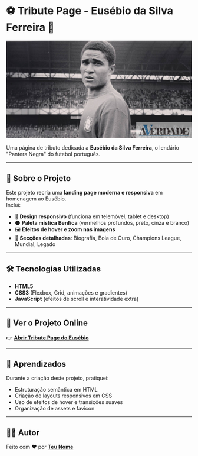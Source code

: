 # ⚽ Tribute Page - Eusébio da Silva Ferreira 🐆

![Eusébio](assets/eusebio-hero.jpg)

Uma página de tributo dedicada a **Eusébio da Silva Ferreira**, o lendário "Pantera Negra" do futebol português.    

---

## 📖 Sobre o Projeto
Este projeto recria uma **landing page moderna e responsiva** em homenagem ao Eusébio.  
Inclui:
- 🎨 **Design responsivo** (funciona em telemóvel, tablet e desktop)  
- 🌑 **Paleta mística Benfica** (vermelhos profundos, preto, cinza e branco)  
- 🖼️ **Efeitos de hover e zoom nas imagens**  
- 📜 **Secções detalhadas**: Biografia, Bola de Ouro, Champions League, Mundial, Legado  

---

## 🛠️ Tecnologias Utilizadas
- **HTML5**
- **CSS3** (Flexbox, Grid, animações e gradientes)
- **JavaScript** (efeitos de scroll e interatividade extra)

---

## 🚀 Ver o Projeto Online
👉 [**Abrir Tribute Page do Eusébio**](https://pedrosantos296.github.io/Eusebio-TributePage/)  

---

## 🧠 Aprendizados
Durante a criação deste projeto, pratiquei:
- Estruturação semântica em HTML  
- Criação de layouts responsivos em CSS  
- Uso de efeitos de hover e transições suaves  
- Organização de assets e favicon  

---

## 👨‍💻 Autor
Feito com ❤️ por [**Teu Nome**](https://github.com/pedrosantos296)  
